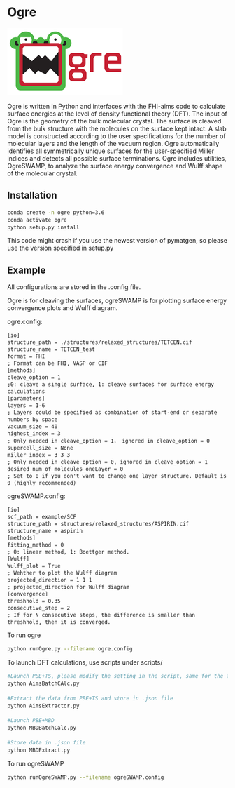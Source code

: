 # Ogre 
<img src="imgs/logo.png" alt="logo" align="bottom">

Ogre is written in Python and interfaces with the FHI-aims code to calculate surface energies at the level of density functional theory (DFT). The input of Ogre is the geometry of the bulk molecular crystal. The surface is cleaved from the bulk structure with the molecules on the surface kept intact. A slab model is constructed according to the user specifications for the number of molecular layers and the length of the vacuum region. Ogre automatically identifies all symmetrically unique surfaces for the user-specified Miller indices and detects all possible surface terminations. Ogre includes utilities, OgreSWAMP, to analyze the surface energy convergence and Wulff shape of the molecular crystal. 

## Installation
```bash
conda create -n ogre python=3.6
conda activate ogre
python setup.py install
```
This code might crash if you use the newest version of pymatgen, so please use the version specified in setup.py

## Example
All configurations are stored in the .config file.


Ogre is for cleaving the surfaces, ogreSWAMP is for plotting surface energy convergence plots and Wulff diagram.


ogre.config:


```
[io]
structure_path = ./structures/relaxed_structures/TETCEN.cif
structure_name = TETCEN_test
format = FHI
; Format can be FHI, VASP or CIF
[methods]
cleave_option = 1
;0: cleave a single surface, 1: cleave surfaces for surface energy calculations
[parameters]
layers = 1-6
; Layers could be specified as combination of start-end or separate numbers by space
vacuum_size = 40
highest_index = 3
; Only needed in cleave_option = 1， ignored in cleave_option = 0
supercell_size = None
miller_index = 3 3 3
; Only needed in cleave_option = 0, ignored in cleave_option = 1
desired_num_of_molecules_oneLayer = 0
; Set to 0 if you don't want to change one layer structure. Default is 0 (highly recommended)
```


ogreSWAMP.config:
```
[io]
scf_path = example/SCF
structure_path = structures/relaxed_structures/ASPIRIN.cif
structure_name = aspirin
[methods]
fitting_method = 0
; 0: linear method, 1: Boettger method.
[Wulff]
Wulff_plot = True
; Wehther to plot the Wulff diagram
projected_direction = 1 1 1
; projected_direction for Wulff diagram
[convergence]
threshhold = 0.35
consecutive_step = 2
; If for N consecutive steps, the difference is smaller than threshhold, then it is converged.
```

To run ogre
```bash
python runOgre.py --filename ogre.config
```
To launch DFT calculations, use scripts under scripts/
```bash
#Launch PBE+TS, please modify the setting in the script, same for the following scripts.
python AimsBatchCAlc.py

#Extract the data from PBE+TS and store in .json file
python AimsExtractor.py

#Launch PBE+MBD
python MBDBatchCalc.py

#Store data in .json file
python MBDExtract.py
```
To run ogreSWAMP
```bash
python runOgreSWAMP.py --filename ogreSWAMP.config
```
